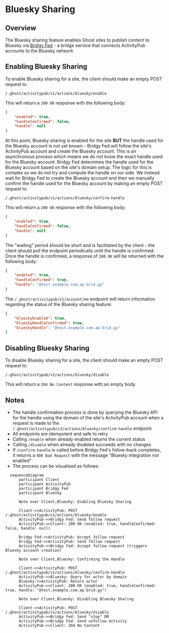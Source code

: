# Bluesky Sharing

## Overview

The Bluesky sharing feature enables Ghost sites to publish content to Bluesky 
via [Bridgy Fed](https://fed.brid.gy/) - a bridge service that connects 
ActivityPub accounts to the Bluesky network

## Enabling Bluesky Sharing

To enable Bluesky sharing for a site, the client should make an empty POST 
request to:

```
/.ghost/activitypub/v1/actions/bluesky/enable
```

This will return a `200 OK` response with the following body:

```json
{
    "enabled": true,
    "handleConfirmed": false,
    "handle": null
}
```

At this point, Bluesky sharing is enabled for the site **BUT** the handle used
for the Bluesky account is not yet known - Bridgy Fed will follow the site's
ActivityPub account and create the Bluesky account. This is an asynchronous 
process which means we do not know the exact handle used for the Bluesky account.
Bridgy Fed determines the handle used for the Bluesky account based on the site's
domain setup. The logic for this is complex so we do not try and compute the handle
on our side. We instead wait for Bridgy Fed to create the Bluesky account and
then we manually confirm the handle used for the Bluesky account by making an 
empty POST request to:

```
/.ghost/activitypub/v1/actions/bluesky/confirm-handle
```

This will return a `200 OK` response with the following body:

```json
{
    "enabled": true,
    "handleConfirmed": false,
    "handle": null
}
```

The "waiting" period should be short and is facilitated by the client - the client
should poll the endpoint periodically until the handle is confirmed. Once the handle
is confirmed, a response of `200 OK` will be returned with the following body:

```json
{
    "enabled": true,
    "handleConfirmed": true,
    "handle": "@test.example.com.ap.brid.gy"
}
```

The `/.ghost/activitypub/v1/account/me` endpoint will return information 
regarding the status of the Bluesky sharing feature:

```json
{
    "blueskyEnabled": true,
    "blueskyHandleConfirmed": true,
    "blueskyHandle": "@test.example.com.ap.brid.gy"
}
```

## Disabling Bluesky Sharing

To disable Bluesky sharing for a site, the client should make an empty POST 
request to:

```
/.ghost/activitypub/v1/actions/bluesky/disable
```

This will return a `204 No Content` response with an empty body

## Notes

- The handle confirmation process is done by querying the Bluesky API for the 
handle using the domain of the site's ActivityPub account when a request is made
to the `/.ghost/activitypub/v1/actions/bluesky/confirm-handle` endpoint
- All endpoints are idempotent and safe to retry
- Calling `/enable` when already enabled returns the current status
- Calling `/disable` when already disabled succeeds with no changes
- If `/confirm-handle` is called before Bridgy Fed's follow-back completes, it 
  returns a `400 Bad Request` with the message "Bluesky integration not enabled"
- The process can be visualised as follows:
```mermaid
  sequenceDiagram
      participant Client
      participant ActivityPub
      participant Bridgy Fed
      participant Bluesky

      Note over Client,Bluesky: Enabling Bluesky Sharing

      Client->>ActivityPub: POST /.ghost/activitypub/v1/actions/bluesky/enable
      ActivityPub->>Bridgy Fed: Send follow request
      ActivityPub->>Client: 200 OK (enabled: true, handleConfirmed: false, handle: null)

      Bridgy Fed->>ActivityPub: Accept follow request
      Bridgy Fed->>ActivityPub: Send follow request
      ActivityPub->>Bridgy Fed: Accept follow request (triggers Bluesky account creation)

      Note over Client,Bluesky: Confirming the Handle

      Client->>ActivityPub: POST /.ghost/activitypub/v1/actions/bluesky/confirm-handle
      ActivityPub->>Bluesky: Query for actor by domain
      Bluesky->>ActivityPub: Return actor
      ActivityPub->>Client: 200 OK (enabled: true, handleConfirmed: true, handle: "@test.example.com.ap.brid.gy")

      Note over Client,Bluesky: Disabling Bluesky Sharing

      Client->>ActivityPub: POST /.ghost/activitypub/v1/actions/bluesky/disable
      ActivityPub->>Bridgy Fed: Send "stop" DM
      ActivityPub->>Bridgy Fed: Send unfollow activity
      ActivityPub->>Client: 204 No Content
```
